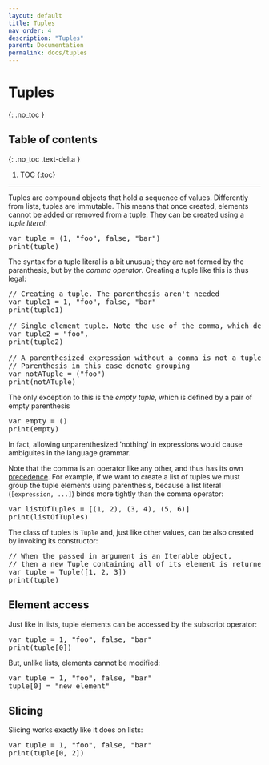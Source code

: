 ```yaml
---
layout: default
title: Tuples
nav_order: 4
description: "Tuples"
parent: Documentation
permalink: docs/tuples
---
```


# Tuples
{: .no_toc }

## Table of contents
{: .no_toc .text-delta }

1. TOC
{:toc}

---

Tuples are compound objects that hold a sequence of values. Differently from lists, tuples are
immutable. This means that once created, elements cannot be added or removed from a tuple. They can
be created using a *tuple literal*:
<pre class='runnable-snippet'>
var tuple = (1, "foo", false, "bar")
print(tuple)
</pre>

The syntax for a tuple literal is a bit unusual; they are not formed by the paranthesis, but by the
*comma operator*. Creating a tuple like this is thus legal:
<pre class='runnable-snippet'>
// Creating a tuple. The parenthesis aren't needed
var tuple1 = 1, "foo", false, "bar"
print(tuple1)

// Single element tuple. Note the use of the comma, which defines the element as a tuple
var tuple2 = "foo",
print(tuple2)

// A parenthesized expression without a comma is not a tuple!
// Parenthesis in this case denote grouping
var notATuple = ("foo")
print(notATuple)
</pre>

The only exception to this is the *empty tuple*, which is defined by a pair of empty parenthesis
<pre class='runnable-snippet'>
var empty = ()
print(empty)
</pre>

In fact, allowing unparenthesized 'nothing' in expressions would cause ambiguites in the language
grammar.

Note that the comma is an operator like any other, and thus has its own 
[precedence](syntax#operators-and-precedence). For example, if we want to create a list of tuples we
must group the tuple elements using parenthesis, because a list literal (`[expression, ...]`) binds 
more tightly than the comma operator:
<pre class='runnable-snippet'>
var listOfTuples = [(1, 2), (3, 4), (5, 6)]
print(listOfTuples)
</pre>

The class of tuples is `Tuple` and, just like other values, can be also created by invoking its 
constructor:
<pre class='runnable-snippet'>
// When the passed in argument is an Iterable object, 
// then a new Tuple containing all of its element is returned
var tuple = Tuple([1, 2, 3])
print(tuple)
</pre>

## Element access

Just like in lists, tuple elements can be accessed by the subscript operator:
<pre class='runnable-snippet'>
var tuple = 1, "foo", false, "bar"
print(tuple[0])
</pre>

But, unlike lists, elements cannot be modified:
<pre class='runnable-snippet'>
var tuple = 1, "foo", false, "bar"
tuple[0] = "new element"
</pre>

## Slicing

Slicing works exactly like it does on lists:
<pre class='runnable-snippet'>
var tuple = 1, "foo", false, "bar"
print(tuple[0, 2])
</pre>